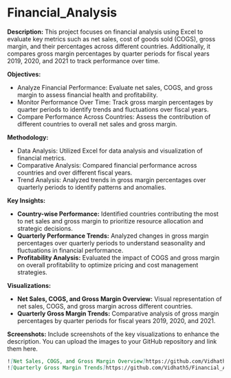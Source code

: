 # Financial_Analysis

**Description:**
This project focuses on financial analysis using Excel to evaluate key metrics such as net sales, cost of goods sold (COGS), gross margin, and their percentages across different countries. Additionally, it compares gross margin percentages by quarter periods for fiscal years 2019, 2020, and 2021 to track performance over time.

**Objectives:**
- Analyze Financial Performance: Evaluate net sales, COGS, and gross margin to assess financial health and profitability.
- Monitor Performance Over Time: Track gross margin percentages by quarter periods to identify trends and fluctuations over fiscal years.
- Compare Performance Across Countries: Assess the contribution of different countries to overall net sales and gross margin.

**Methodology:**
- Data Analysis: Utilized Excel for data analysis and visualization of financial metrics.
- Comparative Analysis: Compared financial performance across countries and over different fiscal years.
- Trend Analysis: Analyzed trends in gross margin percentages over quarterly periods to identify patterns and anomalies.

**Key Insights:**
- **Country-wise Performance:** Identified countries contributing the most to net sales and gross margin to prioritize resource allocation and strategic decisions.
- **Quarterly Performance Trends:** Analyzed changes in gross margin percentages over quarterly periods to understand seasonality and fluctuations in financial performance.
- **Profitability Analysis:** Evaluated the impact of COGS and gross margin on overall profitability to optimize pricing and cost management strategies.

**Visualizations:**
- **Net Sales, COGS, and Gross Margin Overview:** Visual representation of net sales, COGS, and gross margin across different countries.
- **Quarterly Gross Margin Trends:** Comparative analysis of gross margin percentages by quarter periods for fiscal years 2019, 2020, and 2021.


**Screenshots:**
Include screenshots of the key visualizations to enhance the description. You can upload the images to your GitHub repository and link them here.

```markdown
![Net Sales, COGS, and Gross Margin Overview]https://github.com/Vidhath5/Financial_Analysis/blob/ebdb5811c0ba8fb90ab5589dbe3bd0ef8ae8dabd/Screenshot%202024-06-02%20123154.jpeg
![Quarterly Gross Margin Trends]https://github.com/Vidhath5/Financial_Analysis/blob/ebdb5811c0ba8fb90ab5589dbe3bd0ef8ae8dabd/Screenshot%202024-06-02%20123232.jpeg
